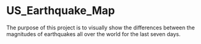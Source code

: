 # US_Earthquake_Map
The purpose of this project is to visually show the differences between the magnitudes of earthquakes all over the world for the last seven days.
